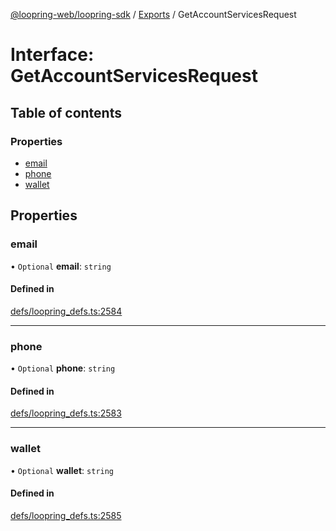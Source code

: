 [@loopring-web/loopring-sdk](../README.md) / [Exports](../modules.md) / GetAccountServicesRequest

# Interface: GetAccountServicesRequest

## Table of contents

### Properties

- [email](GetAccountServicesRequest.md#email)
- [phone](GetAccountServicesRequest.md#phone)
- [wallet](GetAccountServicesRequest.md#wallet)

## Properties

### email

• `Optional` **email**: `string`

#### Defined in

[defs/loopring_defs.ts:2584](https://github.com/Loopring/loopring_sdk/blob/24fdf4c/src/defs/loopring_defs.ts#L2584)

___

### phone

• `Optional` **phone**: `string`

#### Defined in

[defs/loopring_defs.ts:2583](https://github.com/Loopring/loopring_sdk/blob/24fdf4c/src/defs/loopring_defs.ts#L2583)

___

### wallet

• `Optional` **wallet**: `string`

#### Defined in

[defs/loopring_defs.ts:2585](https://github.com/Loopring/loopring_sdk/blob/24fdf4c/src/defs/loopring_defs.ts#L2585)
